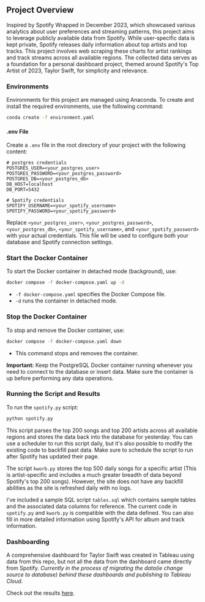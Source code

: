 ## Project Overview

Inspired by Spotify Wrapped in December 2023, which showcased various analytics about user preferences and streaming patterns, this project aims to leverage publicly available data from Spotify. While user-specific data is kept private, Spotify releases daily information about top artists and top tracks. This project involves web scraping these charts for artist rankings and track streams across all available regions. The collected data serves as a foundation for a personal dashboard project, themed around Spotify's Top Artist of 2023, Taylor Swift, for simplicity and relevance.

### Environments

Environments for this project are managed using Anaconda. To create and install the required environments, use the following command:

```bash
conda create -f environment.yaml
```
#### .env File

Create a `.env` file in the root directory of your project with the following content:

```plaintext
# postgres credentials 
POSTGRES_USER=<your_postgres_user>
POSTGRES_PASSWORD=<your_postgres_password>
POSTGRES_DB=<your_postgres_db>
DB_HOST=localhost
DB_PORT=5432

# Spotify credentials
SPOTIFY_USERNAME=<your_spotify_username>
SPOTIFY_PASSWORD=<your_spotify_password>
```

Replace `<your_postgres_user>`, `<your_postgres_password>`, `<your_postgres_db>`, `<your_spotify_username>`, and `<your_spotify_password>` with your actual credentials. This file will be used to configure both your database and Spotify connection settings.

### Start the Docker Container

To start the Docker container in detached mode (background), use:

```bash
docker compose -f docker-compose.yaml up -d
```

- `-f docker-compose.yaml` specifies the Docker Compose file.
- `-d` runs the container in detached mode.

### Stop the Docker Container

To stop and remove the Docker container, use:

```bash
docker compose -f docker-compose.yaml down
```

- This command stops and removes the container.

**Important:** Keep the PostgreSQL Docker container running whenever you need to connect to the database or insert data. Make sure the container is up before performing any data operations.


### Running the Script and Results

To run the `spotify.py` script:

```bash
python spotify.py
```

This script parses the top 200 songs and top 200 artists across all available regions and stores the data back into the database for yesterday. You can use a scheduler to run this script daily, but it's also possible to modify the existing code to backfill past data. Make sure to schedule the script to run after Spotify has updated their page.

The script `kworb.py` stores the top 500 daily songs for a specific artist (This is artist-specific and includes a much greater breadth of data beyond Spotify's top 200 songs). However, the site does not have any backfill abilities as the site is refreshed daily with no logs.

I've included a sample SQL script `tables.sql` which contains sample tables and the associated data columns for reference. The current code in `spotify.py` and `kworb.py` is compatible with the data defined. You can also fill in more detailed information using Spotify's API for album and track information.


### Dashboarding

A comprehensive dashboard for Taylor Swift was created in Tableau using data from this repo, but not all the data from the dashboard came directly from Spotify. *Currently in the process of migrating the data(ie change source to database) behind these dashboards and publishing to Tableau Cloud.*

Check out the results [here](https://public.tableau.com/app/profile/zhang.lin2425/viz/SpotifySwift/SpotifyDebutDashboard).



